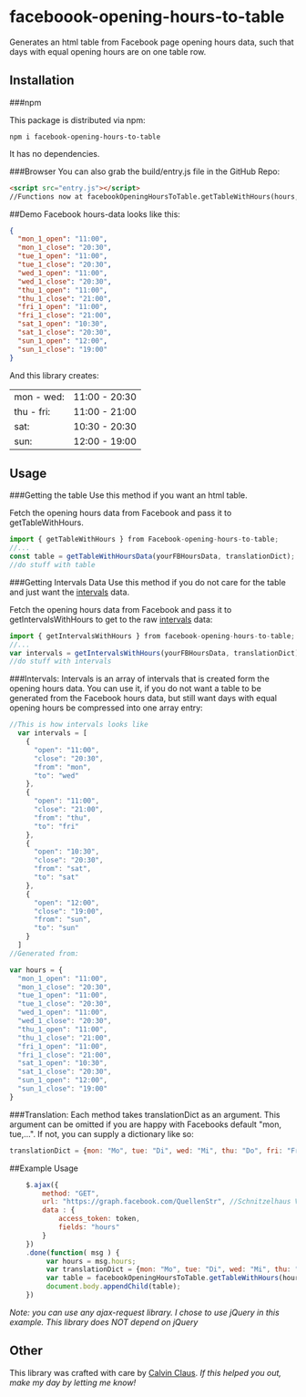 # faceboook-opening-hours-to-table
Generates an html table from Facebook page opening hours data, such that days with equal opening hours are on one table row.

## Installation

###npm

This package is distributed via npm:

```
npm i facebook-opening-hours-to-table
```

It has no dependencies.

###Browser
You can also grab the build/entry.js file in the GitHub Repo:

```html
<script src="entry.js"></script>
//Functions now at facebookOpeningHoursToTable.getTableWithHours(hours, translationDict);
```


##Demo
Facebook hours-data looks like this:
```json
{
  "mon_1_open": "11:00",
  "mon_1_close": "20:30",
  "tue_1_open": "11:00",
  "tue_1_close": "20:30",
  "wed_1_open": "11:00",
  "wed_1_close": "20:30",
  "thu_1_open": "11:00",
  "thu_1_close": "21:00",
  "fri_1_open": "11:00",
  "fri_1_close": "21:00",
  "sat_1_open": "10:30",
  "sat_1_close": "20:30",
  "sun_1_open": "12:00",
  "sun_1_close": "19:00"
}
```
And this library creates: 
<table><tbody><tr><td><span class="days">mon - wed: </span></td><td><span class="numbers">11:00 - 20:30</span></td></tr><tr><td><span class="days">thu - fri: </span></td><td><span class="numbers">11:00 - 21:00</span></td></tr><tr><td><span class="days">sat: </span></td><td><span class="numbers">10:30 - 20:30</span></td></tr><tr><td><span class="days">sun: </span></td><td><span class="numbers">12:00 - 19:00</span></td></tr></tbody></table>

## Usage

###Getting the table
Use this method if you want an html table.

Fetch the opening hours data from Facebook and pass it to getTableWithHours.
```javascript
import { getTableWithHours } from Facebook-opening-hours-to-table;
//...
const table = getTableWithHoursData(yourFBHoursData, translationDict);
//do stuff with table
```

###Getting Intervals Data
Use this method if you do not care for the table and just want the [intervals](#intervals) data.

Fetch the opening hours data from Facebook and pass it to getIntervalsWithHours to get to the raw [intervals](#intervals) data:
```javascript
import { getIntervalsWithHours } from facebook-opening-hours-to-table;
//...
var intervals = getIntervalsWithHours(yourFBHoursData, translationDict);
//do stuff with intervals
```

###Intervals:
Intervals is an array of intervals that is created form the opening hours data. You can use it, if you do not want a table to be generated from the Facebook hours data, but still want days with equal opening hours be compressed into one array entry:

```javascript
//This is how intervals looks like
  var intervals = [
    { 
      "open": "11:00",
      "close": "20:30",
      "from": "mon",
      "to": "wed" 
    },
    {
      "open": "11:00",
      "close": "21:00",
      "from": "thu",
      "to": "fri" 
    }, 
    { 
      "open": "10:30",
      "close": "20:30",
      "from": "sat",
      "to": "sat" 
    },
    {
      "open": "12:00",
      "close": "19:00",
      "from": "sun",
      "to": "sun" 
    } 
  ]
//Generated from:

var hours = {
  "mon_1_open": "11:00",
  "mon_1_close": "20:30",
  "tue_1_open": "11:00",
  "tue_1_close": "20:30",
  "wed_1_open": "11:00",
  "wed_1_close": "20:30",
  "thu_1_open": "11:00",
  "thu_1_close": "21:00",
  "fri_1_open": "11:00",
  "fri_1_close": "21:00",
  "sat_1_open": "10:30",
  "sat_1_close": "20:30",
  "sun_1_open": "12:00",
  "sun_1_close": "19:00"
}
```

###Translation:
Each method takes translationDict as an argument. This argument can be omitted if you are happy with Facebooks default "mon, tue,...".
If not, you can supply a dictionary like so:
```javascript
translationDict = {mon: "Mo", tue: "Di", wed: "Mi", thu: "Do", fri: "Fr", sat: "Sa", sun: "So"};
```

##Example Usage
```javascript
	$.ajax({
		method: "GET",
		url: "https://graph.facebook.com/QuellenStr", //Schnitzelhaus Vienna :)
		data : {
			access_token: token,
			fields: "hours"
		}
	})
	.done(function( msg ) {
         var hours = msg.hours;
         var translationDict = {mon: "Mo", tue: "Di", wed: "Mi", thu: "Do", fri: "Fr", sat: "Sa", sun: "So"};
         var table = facebookOpeningHoursToTable.getTableWithHours(hours, translationDict);
         document.body.appendChild(table);
	})
```
*Note: you can use any ajax-request library. I chose to use jQuery in this example. This library does NOT depend on jQuery*


## Other
This library was crafted with care by [Calvin Claus](https://twitter.com/calvin_claus).
*If this helped you out, make my day by letting me know!*
